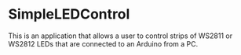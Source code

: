 # SimpleLEDControl

This is an application that allows a user to control strips of WS2811 or WS2812 LEDs that are connected to an Arduino from a PC.
